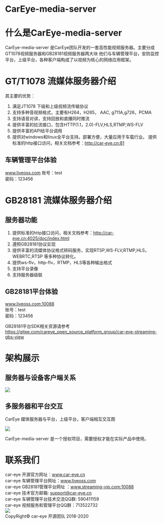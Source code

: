 # CarEye-media-server

# 什么是CarEye-media-server


CarEye-media-server 是CarEye团队开发的一套高性能视频服务器。主要分成GT1078视频服务器和GB28181视频服务器两大块
他们与车辆管理平台，安防监控平台，上级平台，各种客户端构成了以视频为核心的网络应用框架。


# GT/T1078 流媒体服务器介绍

其主要的优势：
1. 满足JT1078 下级和上级视频流传输协议
2. 支持多种音视频格式，主要有H264，H265， AAC, g711A,g726，PCMA
3. 支持语音对讲，支持回放和直播同时推流
5. 提供丰富的拉流接口，包含HTTP(1.1，2.0)-FLV,HLS,RTMP,WS-FLV
6. 提供丰富的API给平台调用
7. 提供对windows和linux全平台支持。部署方便，大量应用于车载行业。
提供标准的http接口访问，相关文档参考：http://car-eye.cn:81

## 车辆管理平台体验
www.liveoss.com
账号：test    
密码：123456

# GB28181 流媒体服务器介绍
## 服务器功能

1. 提供标准的http接口访问，相关文档参考：http://car-eye.cn:4025/doc/index.html
2. 遵照GB28181协议实现   
3. 提供丰富的流媒体协议格式转码服务，实现RTSP,WS-FLV,RTMP,HLS，WEBRTC,RTSP 等多种协议转化。
4. 提供ws-flv，http-flv，RTMP，HLS等各种输出格式   
6. 支持平台录像
7. 支持服务器级联

## GB28181平台体验
www.liveoss.com:10088   
账号：test   
密码：123456 

GB28181平台SDK相关资源请参考 https://gitee.com/careye_open_source_platform_group/car-eye-streaming-gbs-view


#  架构展示
## 服务器与设备客户端关系

![](https://gitee.com/careye_open_source_platform_group/car-eye-jtt1078-media-server/raw/master/框架.png)  

## 多服务器和平台交互
CarEye 媒体服务器与平台，上级平台，客户端相互交互图

![](https://gitee.com/careye_open_source_platform_group/car-eye-media-server/raw/master/交互图.png)


CarEye-media-server 是一个授权项目，需要授权才能在实际产品中使用。


# 联系我们

car-eye 开源官方网址：www.car-eye.cn    
car-eye 车辆管理平台网址：www.liveoss.com  
car-eye GB28181管理平台网址 ：www.streaming-vip.com:10088     
car-eye 技术官方邮箱: support@car-eye.cn  
car-eye 车辆管理平台技术交流QQ群: 590411159   
car-eye 视频服务和管理平台QQ群：713522732   
![](https://gitee.com/careye_open_source_platform_group/car-eye-jtt1078-media-server/raw/master/QQ/QQ.jpg)     
CopyRight©  car-eye 开源团队 2018-2020

